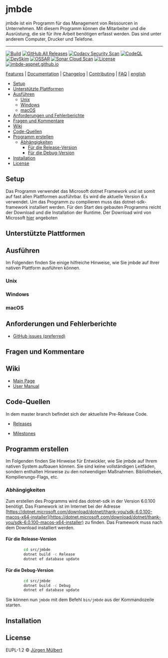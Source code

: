 <!--
SPDX-FileCopyrightText: 2021 Jürgen Mülbert <juergen.muelbert@gmail.com>

SPDX-License-Identifier: CC-BY-4.0
-->

# jmbde

jmbde ist ein Programm für das Management von Ressourcen in Unternehmen. Mit diesem Programm können
die Mitarbeiter und die Ausrüstung, die sie für ihre Arbeit benötigen erfasst werden. Das sind unter
anderem Computer, Drucker und Telefone.

---

[![Build](https://github.com/jmuelbert/jmbde-aspnet/actions/workflows/build.yml/badge.svg)](https://github.com/jmuelbert/jmbde-aspnet/actions/workflows/build.yml)
[![GitHub All Releases](https://img.shields.io/github/downloads/jmuelbert/jmbde-aspnet/total?label=downloads%40all)](https://github.com/jmuelbert/jmbde-aspnet/releases)
[![Codacy Security Scan](https://github.com/jmuelbert/jmbde-aspnet/actions/workflows/codacy-analysis.yml/badge.svg)](https://github.com/jmuelbert/jmbde-aspnet/actions/workflows/codacy-analysis.yml)
[![CodeQL](https://github.com/jmuelbert/jmbde-aspnet/actions/workflows/codeql-analysis.yml/badge.svg)](https://github.com/jmuelbert/jmbde-aspnet/actions/workflows/codeql-analysis.yml)
[![DevSkim](https://github.com/jmuelbert/jmbde-aspnet/actions/workflows/devskim-analysis.yml/badge.svg)](https://github.com/jmuelbert/jmbde-aspnet/actions/workflows/devskim-analysis.yml)
[![OSSAR](https://github.com/jmuelbert/jmbde-aspnet/actions/workflows/ossar-analysis.yml/badge.svg)](https://github.com/jmuelbert/jmbde-aspnet/actions/workflows/ossar-analysis.yml)
[![Sonar Cloud Scan](https://github.com/jmuelbert/jmbde-aspnet/actions/workflows/sonarcloud-analysis.yml/badge.svg)](https://github.com/jmuelbert/jmbde-aspnet/actions/workflows/sonarcloud-analysis.yml)
[![License](https://img.shields.io/github/license/jmuelbert/jmbde-aspnet)](https://github.com/jmuelbert/jmbde-aspnet/blob/master/LICENSE)
[![jmbde-aspnet.github.io][docs-badge]][docs]

[Features](https://github.com/jmuelbert/jmbde-aspnet) |
[Documentation](https://jmuelbert.github.io/jmbde-aspnet/) | [Changelog](CHANGELOG.md) |
[Contributing](CONTRIBUTING.md) | [FAQ](https://github.com/jmuelbert/jmbde-aspnet/wiki/FAQ) |
[english](README_en.md)

<!-- toc -->

- [Setup](#setup)
- [Unterstützte Plattformen](#unterstutzte-plattformen)
- [Ausführen](#ausfuhren)
  - [Unix](#unix)
  - [Windows](#windows)
  - [macOS](#macos)
- [Anforderungen und Fehlerberichte](#anforderungen-und-fehlerberichte)
- [Fragen und Kommentare](#fragen-und-kommentare)
- [Wiki](#wiki)
- [Code-Quellen](#code-quellen)
- [Programm erstellen](#programm-erstellen)
  - [Abhängigkeiten](#abhangigkeiten)
    - [Für die Release-Version](#fur-die-release-version)
    - [Für die Debug-Version](#fur-die-debug-version)
- [Installation](#installation)
- [License](#license)

<!-- tocstop -->

## Setup

Das Programm verwendet das Microsoft dotnet Framework und ist somit auf fast allen Plattformen
ausführbar. Es wird die aktuelle Version 6.x verwendet. Um das Programm zu compilieren muss das
dotnet-sdk-framework installiert werden. Für den Start des gebauten Programms reicht der Download
und die Installation der Runtime. Der Download wird von Microsoft
[hier](hhttps://dotnet.microsoft.com/download/dotnet/6.0) angeboten

## Unterstützte Plattformen

## Ausführen

Im Folgenden finden Sie einige hilfreiche Hinweise, wie Sie jmbde auf Ihrer nativen Plattform
ausführen können.

### Unix

### Windows

### macOS

## Anforderungen und Fehlerberichte

- [GitHub issues (preferred)](https://github.com/jmuelbert/jmbde-aspnet/issues)

## Fragen und Kommentare

## Wiki

- [Main Page](https://github.com/jmuelbert/jmbde-aspnet/wiki)
- [User Manual](http://jmuelbert.github.io/jmbde-aspnet/)

## Code-Quellen

In dem master branch befindet sich der aktuellste Pre-Release Code.

- [Releases](https://github.com/jmuelbert/jmbde-aspnet/releases)

- [Milestones](https://github.com/jmuelbert/jmbde-aspnet/milestones)

## Programm erstellen

Im Folgenden finden Sie Hinweise für Entwickler, wie Sie jmbde auf Ihrem nativen System aufbauen
können. Sie sind keine vollständigen Leitfäden, sondern enthalten Hinweise zu den notwendigen
Maßnahmen. Bibliotheken, Kompilierungs-Flags, etc.

### Abhängigkeiten

Zum erstellen des Programms wird das dotnet-sdk in der Version 6.0.100 benötigt. Das Framework ist
im Internet bei der Adresse
[https://dotnet.microsoft.com/download/dotnet/thank-you/sdk-6.0.100-macos-x64-installer](https://dotnet.microsoft.com/download/dotnet/thank-you/sdk-6.0.100-macos-x64-installer)
zu finden. Das Framework muss nach dem Download installiert werden.

#### Für die Release-Version

```bash
        cd src/jmbde
        dotnet build -c Release
        dotnet ef database update

```

#### Für die Debug-Version

```bash
        cd src/jmbde
        dotnet build -c Debug
        dotnet ef database update

```

Sie können nun `jmbde` mit dem Befehl `bin/jmbde` aus der Kommandozeile starten.

## Installation

## License

EUPL-1.2 © [Jürgen Mülbert](https://github.com/jmuelbert/jmbde-aspnet/blob/master/LICENSE)

<!-- MARKDOWN LINKS & IMAGES -->
<!-- https://www.markdownguide.org/basic-syntax/#reference-style-links -->

[docs-badge]: https://img.shields.io/badge/Docs-github.io-blue
[docs]: https://jmuelbert.github.io/jmbde-QT/
